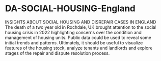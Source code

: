 # DA-SOCIAL-HOUSING-England
INSIGHTS ABOUT SOCIAL HOUSING AND DISREPAIR CASES IN ENGLAND
The death of a two year old in Rochdale, UK brought attention to the social housing crisis in 2022 highlighting concerns over the condition and management of housing units. Public data could be used to reveal some initial trends and patterns. Ultimately, it should be useful to visualize features of the housing stock, analyze tenants and landlords and explore stages of the repair and dispute resolution process.
